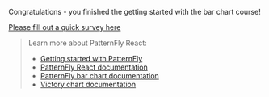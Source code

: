 Congratulations - you finished the getting started with the bar chart course!

[Please fill out a quick survey here](https://redhatdg.co1.qualtrics.com/jfe/form/SV_bIRZRHYJyGsKBSt?Module=charts-barchart)

> Learn more about PatternFly React:
>- [Getting started with PatternFly](https://www.patternfly.org/v4/get-started/developers)
>- [PatternFly React documentation](https://www.patternfly.org/v4/documentation/react/components/)
>- [PatternFly bar chart documentation](https://patternfly-react.surge.sh/patternfly-4/charts/chartbar/)
>- [Victory chart documentation](https://formidable.com/open-source/victory/docs/victory-chart/)
